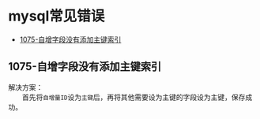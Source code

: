 # mysql常见错误
<!-- TOC -->
- [1075-自增字段没有添加主键索引](#1075-自增字段没有添加主键索引)
<!-- TOC -->

## 1075-自增字段没有添加主键索引
解决方案：  
&emsp;&emsp;首先将`自增量ID`设为`主键`后，再将其他需要设为主键的字段设为主键，保存成功。  